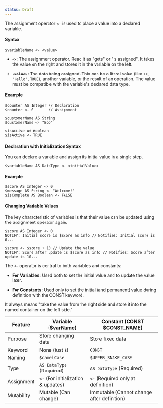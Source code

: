 ```yaml
---
status: Draft
---
```

The assignment operator `<-` is used to place a value into a declared variable.

#### Syntax
```
$variableName <- <value>
```

* **`<-`**: The assignment operator. Read it as "gets" or "is assigned". It takes the value on the right and stores it in the variable on the left.

* **`<value>`**: The data being assigned. This can be a literal value (like `10`, `"Hello"`, `TRUE`), another variable, or the result of an operation. The value must be compatible with the variable's declared data type.

#### Example
```
$counter AS Integer // Declaration
$counter <- 0       // Assignment

$customerName AS String
$customerName <- "Bob"

$isActive AS Boolean
$isActive <- TRUE
```

#### Declaration with Initialization Syntax
You can declare a variable and assign its initial value in a single step.
```
$variableName AS DataType <- <initialValue>
```

#### Example
```
$score AS Integer <- 0
$message AS String <- "Welcome!"
$isComplete AS Boolean <- FALSE
```

#### Changing Variable Values

The key characteristic of variables is that their value can be updated using the assignment operator again.

```
$score AS Integer <- 0
NOTIFY: Initial score is $score as info // Notifies: Initial score is 0...

$score <- $score + 10 // Update the value
NOTIFY: Score after update is $score as info // Notifies: Score after update is 10...
```

The `<-` operator is central to both variables and constants:

* **For Variables**: Used both to set the initial value and to update the value later.

* **For Constants**: Used only to set the initial (and permanent) value during definition with the CONST keyword.

It always means "take the value from the right side and store it into the named container on the left side."

| Feature | Variable ($varName) | Constant (CONST $CONST_NAME) |
| ------- | ------------------- | ----------------------------- |
|Purpose | Store changing data | Store fixed data |
| Keyword | None (just `$`) | `CONST` |
| Naming | `$camelCase` | `$UPPER_SNAKE_CASE` |
| Type |	`AS DataType` (Required) | `AS DataType` (Required) |
| Assignment | `<-` (For initialization & updates) | `<-` (Required only at definition) |
| Mutability | Mutable (Can change) | Immutable (Cannot change after definition) |
